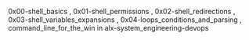 0x00-shell_basics , 0x01-shell_permissions , 0x02-shell_redirections , 0x03-shell_variables_expansions , 0x04-loops_conditions_and_parsing , command_line_for_the_win in alx-system_engineering-devops

